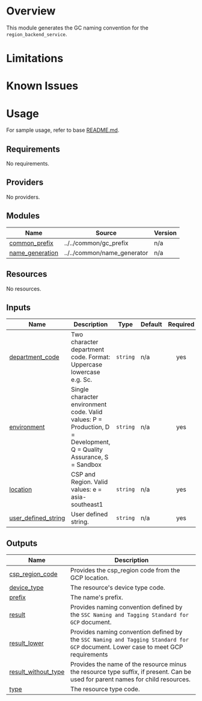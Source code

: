 # Overview
This module generates the GC naming convention for the `region_backend_service`.

# Limitations

# Known Issues

# Usage
For sample usage, refer to base [README.md](../../../README.md).

<!-- BEGINNING OF PRE-COMMIT-TERRAFORM DOCS HOOK -->
## Requirements

No requirements.

## Providers

No providers.

## Modules

| Name | Source | Version |
|------|--------|---------|
| <a name="module_common_prefix"></a> [common\_prefix](#module\_common\_prefix) | ../../common/gc_prefix | n/a |
| <a name="module_name_generation"></a> [name\_generation](#module\_name\_generation) | ../../common/name_generator | n/a |

## Resources

No resources.

## Inputs

| Name | Description | Type | Default | Required |
|------|-------------|------|---------|:--------:|
| <a name="input_department_code"></a> [department\_code](#input\_department\_code) | Two character department code. Format: Uppercase lowercase e.g. Sc. | `string` | n/a | yes |
| <a name="input_environment"></a> [environment](#input\_environment) | Single character environment code. Valid values: P = Production, D = Development, Q = Quality Assurance, S = Sandbox | `string` | n/a | yes |
| <a name="input_location"></a> [location](#input\_location) | CSP and Region. Valid values: e = asia-southeast1 | `string` | n/a | yes |
| <a name="input_user_defined_string"></a> [user\_defined\_string](#input\_user\_defined\_string) | User defined string. | `string` | n/a | yes |

## Outputs

| Name | Description |
|------|-------------|
| <a name="output_csp_region_code"></a> [csp\_region\_code](#output\_csp\_region\_code) | Provides the csp\_region code from the GCP location. |
| <a name="output_device_type"></a> [device\_type](#output\_device\_type) | The resource's device type code. |
| <a name="output_prefix"></a> [prefix](#output\_prefix) | The name's prefix. |
| <a name="output_result"></a> [result](#output\_result) | Provides naming convention defined by the `SSC Naming and Tagging Standard for GCP` document. |
| <a name="output_result_lower"></a> [result\_lower](#output\_result\_lower) | Provides naming convention defined by the `SSC Naming and Tagging Standard for GCP` document. Lower case to meet GCP requirements |
| <a name="output_result_without_type"></a> [result\_without\_type](#output\_result\_without\_type) | Provides the name of the resource minus the resource type suffix, if present. Can be used for parent names for child resources. |
| <a name="output_type"></a> [type](#output\_type) | The resource type code. |
<!-- END OF PRE-COMMIT-TERRAFORM DOCS HOOK -->
